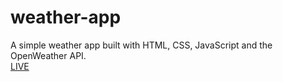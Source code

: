 # weather-app
A simple weather app built with HTML, CSS, JavaScript and the OpenWeather API.
<br>
<a href="https://weather-app-mddanish004.vercel.app/" target="_blank">LIVE</a>
